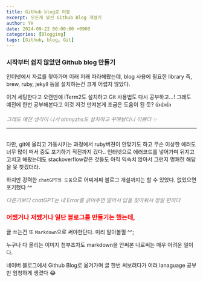 ```yaml
---
title: Github blog로 이동
excerpt: 모든게 낯선 Github Blog 개설기
author: YH
date: 2024-09-22 00:00:00 +0900
categories: [Blogging]
tags: [Github, blog, Git]
---
```


### 시작부터 쉽지 않았던 Github blog 만들기
인터넷에서 자료를 찾아가며 이래 저래 따라해봤는데, blog 사용에 필요한 library 즉, brew, ruby, jekyll 등을 설치하는건 크게 어렵지 않았다.

이거 세팅한다고 오랜만에 iTerm2도 설치하고 Git 사용법도 다시 공부하고...! 그래도 예전에 한번 공부해본다고 이것 저것 만져본게 조금은 도움이 된 듯? 👍👍👍

<span style="color:grey">*그래도 예전 생각이 나서 ohmyzhs도 설치하고 꾸며놨더니 이쁘다 ✨*</span>

---
\
다만, git에 올리고 가동시키는 과정에서 ruby버젼이 안맞기도 하고 무슨 이상한 에러도 너무 많이 떠서 중도 포기하기 직전까지 갔다.. 인터넷으로 에러코드를 넣어가며 뒤지고 고치고 해봤는데도 stackoverflow같은 것들도 아직 익숙치 않아서 그런지 명쾌한 해답을 못 찾겠더라.

하지만 강력한 `chatGPT의 도움`으로 어찌저찌 블로그 개설까지는 할 수 있었다. 없었으면 포기했다 ^^

<span style="color:grey">*다른거보다 chatGPT는 내 Error를 긁어주면 알아서 답을 찾아줘서 정말 편하다*</span>


### <span style="color:red"> 어쨌거나 저쨌거나 일단 블로그를 만들기는 했는데,</span>

글 쓰는건 또 `Markdown`으로 써야한단다. 미리 알아볼껄 ^^; 

누구나 다 올리는 이미지 첨부조차도 markdown을 안써본 나로써는 매우 어려운 일이다.

네이버 블로그에서 Github Blog로 옮겨가며 글 한번 써보려다가 여러 lanaguage 공부만 엄청하게 생겼다 😂